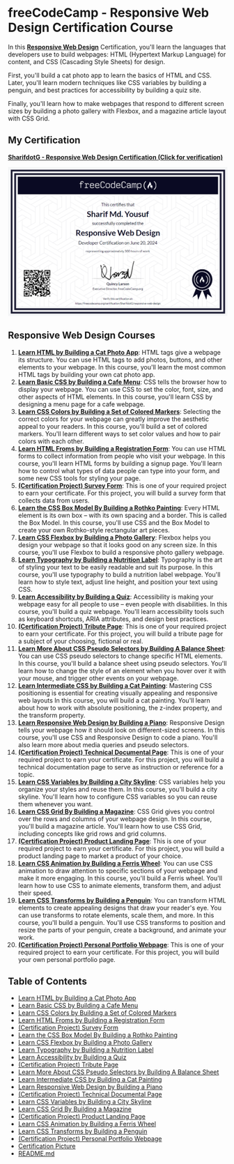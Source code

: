 # freeCodeCamp - Responsive Web Design Certification Course

In this **[Responsive Web Design](https://www.freecodecamp.org/learn/2022/responsive-web-design/)** Certification, you'll learn the languages that developers use to build webpages: HTML (Hypertext Markup Language) for content, and CSS (Cascading Style Sheets) for design.

First, you'll build a cat photo app to learn the basics of HTML and CSS. Later, you'll learn modern techniques like CSS variables by building a penguin, and best practices for accessibility by building a quiz site.

Finally, you'll learn how to make webpages that respond to different screen sizes by building a photo gallery with Flexbox, and a magazine article layout with CSS Grid.

## My Certification

**[SharifdotG - Responsive Web Design Certification (Click for verification)](https://www.freecodecamp.org/certification/SharifdotG/responsive-web-design)**

![Responsive Web Design Certification](/Certification.png)

## Responsive Web Design Courses

1. **[Learn HTML by Building a Cat Photo App](https://www.freecodecamp.org/learn/2022/responsive-web-design/learn-html-by-building-a-cat-photo-app/step-1)**: HTML tags give a webpage its structure. You can use HTML tags to add photos, buttons, and other elements to your webpage. In this course, you'll learn the most common HTML tags by building your own cat photo app.
2. **[Learn Basic CSS by Building a Cafe Menu](https://www.freecodecamp.org/learn/2022/responsive-web-design/learn-basic-css-by-building-a-cafe-menu/step-1)**: CSS tells the browser how to display your webpage. You can use CSS to set the color, font, size, and other aspects of HTML elements. In this course, you'll learn CSS by designing a menu page for a cafe webpage.
3. **[Learn CSS Colors by Building a Set of Colored Markers](https://www.freecodecamp.org/learn/2022/responsive-web-design/learn-css-colors-by-building-a-set-of-colored-markers/step-1)**: Selecting the correct colors for your webpage can greatly improve the aesthetic appeal to your readers. In this course, you'll build a set of colored markers. You'll learn different ways to set color values and how to pair colors with each other.
4. **[Learn HTML Froms by Building a Registration Form](https://www.freecodecamp.org/learn/2022/responsive-web-design/learn-html-forms-by-building-a-registration-form/step-1)**: You can use HTML forms to collect information from people who visit your webpage. In this course, you'll learn HTML forms by building a signup page. You'll learn how to control what types of data people can type into your form, and some new CSS tools for styling your page.
5. **[(Certification Project) Survey Form](https://www.freecodecamp.org/learn/2022/responsive-web-design/build-a-survey-form-project/build-a-survey-form)**: This is one of your required project to earn your certificate. For this project, you will build a survey form that collects data from users.
6. **[Learn the CSS Box Model By Building a Rothko Painting](https://www.freecodecamp.org/learn/2022/responsive-web-design/learn-the-css-box-model-by-building-a-rothko-painting/step-1)**: Every HTML element is its own box – with its own spacing and a border. This is called the Box Model. In this course, you'll use CSS and the Box Model to create your own Rothko-style rectangular art pieces.
7. **[Learn CSS Flexbox by Building a Photo Gallery](https://www.freecodecamp.org/learn/2022/responsive-web-design/learn-css-flexbox-by-building-a-photo-gallery/step-1)**: Flexbox helps you design your webpage so that it looks good on any screen size. In this course, you'll use Flexbox to build a responsive photo gallery webpage.
8. **[Learn Typography by Building a Nutrition Label](https://www.freecodecamp.org/learn/2022/responsive-web-design/learn-typography-by-building-a-nutrition-label/step-1)**: Typography is the art of styling your text to be easily readable and suit its purpose. In this course, you'll use typography to build a nutrition label webpage. You'll learn how to style text, adjust line height, and position your text using CSS.
9. **[Learn Accessibility by Building a Quiz](https://www.freecodecamp.org/learn/2022/responsive-web-design/learn-accessibility-by-building-a-quiz/step-1)**: Accessibility is making your webpage easy for all people to use – even people with disabilities. In this course, you'll build a quiz webpage. You'll learn accessibility tools such as keyboard shortcuts, ARIA attributes, and design best practices.
10. **[(Certification Project) Tribute Page](https://www.freecodecamp.org/learn/2022/responsive-web-design/build-a-tribute-page-project/build-a-tribute-page)**: This is one of your required project to earn your certificate. For this project, you will build a tribute page for a subject of your choosing, fictional or real.
11. **[Learn More About CSS Pseudo Selectors by Building A Balance Sheet](https://www.freecodecamp.org/learn/2022/responsive-web-design/learn-more-about-css-pseudo-selectors-by-building-a-balance-sheet/step-1)**: You can use CSS pseudo selectors to change specific HTML elements. In this course, you'll build a balance sheet using pseudo selectors. You'll learn how to change the style of an element when you hover over it with your mouse, and trigger other events on your webpage.
12. **[Learn Intermediate CSS by Building a Cat Painting](https://www.freecodecamp.org/learn/2022/responsive-web-design/learn-intermediate-css-by-building-a-cat-painting/step-1)**: Mastering CSS positioning is essential for creating visually appealing and responsive web layouts In this course, you will build a cat painting. You'll learn about how to work with absolute positioning, the z-index property, and the transform property.
13. **[Learn Responsive Web Design by Building a Piano](https://www.freecodecamp.org/learn/2022/responsive-web-design/learn-responsive-web-design-by-building-a-piano/step-1)**: Responsive Design tells your webpage how it should look on different-sized screens. In this course, you'll use CSS and Responsive Design to code a piano. You'll also learn more about media queries and pseudo selectors.
14. **[(Certification Project) Technical Documental Page](https://www.freecodecamp.org/learn/2022/responsive-web-design/build-a-technical-documentation-page-project/build-a-technical-documentation-page)**: This is one of your required project to earn your certificate. For this project, you will build a technical documentation page to serve as instruction or reference for a topic.
15. **[Learn CSS Variables by Building a City Skyline](https://www.freecodecamp.org/learn/2022/responsive-web-design/learn-css-variables-by-building-a-city-skyline/step-1)**: CSS variables help you organize your styles and reuse them. In this course, you'll build a city skyline. You'll learn how to configure CSS variables so you can reuse them whenever you want.
16. **[Learn CSS Grid By Building a Magazine](https://www.freecodecamp.org/learn/2022/responsive-web-design/learn-css-grid-by-building-a-magazine/step-1)**: CSS Grid gives you control over the rows and columns of your webpage design. In this course, you'll build a magazine article. You'll learn how to use CSS Grid, including concepts like grid rows and grid columns.
17. **[(Certification Project) Product Landing Page](https://www.freecodecamp.org/learn/2022/responsive-web-design/build-a-product-landing-page-project/build-a-product-landing-page)**: This is one of your required project to earn your certificate. For this project, you will build a product landing page to market a product of your choice.
18. **[Learn CSS Animation by Building a Ferris Wheel](https://www.freecodecamp.org/learn/2022/responsive-web-design/learn-css-animation-by-building-a-ferris-wheel/step-1)**: You can use CSS animation to draw attention to specific sections of your webpage and make it more engaging. In this course, you'll build a Ferris wheel. You'll learn how to use CSS to animate elements, transform them, and adjust their speed.
19. **[Learn CSS Transforms by Building a Penguin](https://www.freecodecamp.org/learn/2022/responsive-web-design/learn-css-transforms-by-building-a-penguin/step-1)**: You can transform HTML elements to create appealing designs that draw your reader's eye. You can use transforms to rotate elements, scale them, and more. In this course, you'll build a penguin. You'll use CSS transforms to position and resize the parts of your penguin, create a background, and animate your work.
20. **[(Certification Project) Personal Portfolio Webpage](https://www.freecodecamp.org/learn/2022/responsive-web-design/build-a-personal-portfolio-webpage-project/build-a-personal-portfolio-webpage)**: This is one of your required project to earn your certificate. For this project, you will build your own personal portfolio page.

## Table of Contents

- [Learn HTML by Building a Cat Photo App](/1%20-%20Learn%20HTML%20by%20Building%20a%20Cat%20Photo%20App/)
- [Learn Basic CSS by Building a Cafe Menu](/2%20-%20Learn%20Basic%20CSS%20by%20Building%20a%20Cafe%20Menu/)
- [Learn CSS Colors by Building a Set of Colored Markers](/3%20-%20Learn%20CSS%20Colors%20by%20Building%20a%20Set%20of%20Colored%20Markers/)
- [Learn HTML Froms by Building a Registration Form](/4%20-%20Learn%20HTML%20Forms%20by%20Building%20a%20Registration%20Form/)
- [(Certification Project) Survey Form](/5%20-%20[Project]%20Survey%20Form/)
- [Learn the CSS Box Model By Building a Rothko Painting](/6%20-%20Learn%20the%20CSS%20Box%20Model%20By%20Building%20a%20Rothko%20Painting/)
- [Learn CSS Flexbox by Building a Photo Gallery](/7%20-%20Learn%20CSS%20Flexbox%20by%20Building%20a%20Photo%20Gallery/)
- [Learn Typography by Building a Nutrition Label](/8%20-%20Learn%20Typography%20by%20Building%20a%20Nutrition%20Label/)
- [Learn Accessibility by Building a Quiz](/9%20-%20Learn%20Accessibility%20by%20Building%20a%20Quiz/)
- [(Certification Project) Tribute Page](/10%20-%20[Project]%20Tribute%20Page/)
- [Learn More About CSS Pseudo Selectors by Building A Balance Sheet](/11%20-%20Learn%20More%20About%20CSS%20Pseudo%20Selectors%20by%20Building%20A%20Balance%20Sheet/)
- [Learn Intermediate CSS by Building a Cat Painting](/12%20-%20Learn%20Intermediate%20CSS%20by%20Building%20a%20Cat%20Painting/)
- [Learn Responsive Web Design by Building a Piano](/13%20-%20Learn%20Responsive%20Web%20Design%20by%20Building%20a%20Piano/)
- [(Certification Project) Technical Documental Page](/14%20-%20[Project]%20Technical%20Documental%20Page/)
- [Learn CSS Variables by Building a City Skyline](/15%20-%20Learn%20CSS%20Variables%20by%20Building%20a%20City%20Skyline/)
- [Learn CSS Grid By Building a Magazine](/16%20-%20Learn%20CSS%20Grid%20By%20Building%20a%20Magazine/)
- [(Certification Project) Product Landing Page](/17%20-%20[Project]%20Product%20Landing%20Page/)
- [Learn CSS Animation by Building a Ferris Wheel](/18%20-%20Learn%20CSS%20Animation%20by%20Building%20a%20Ferris%20Wheel/)
- [Learn CSS Transforms by Building a Penguin](/19%20-%20Learn%20CSS%20Transforms%20by%20Building%20a%20Penguin/)
- [(Certification Project) Personal Portfolio Webpage](/20%20-%20[Project]%20Personal%20Portfolio%20Webpage/)
- [Certification Picture](/Certification.png)
- [README.md](/README.md)
